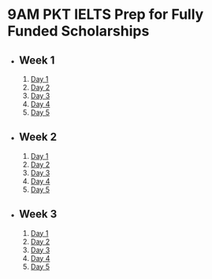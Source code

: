 # 9AM PKT IELTS Prep for Fully Funded Scholarships

- ## Week 1

   1. [Day 1](https://www.facebook.com/iCodeguru/videos/1598837524040612)
   2. [Day 2](https://www.facebook.com/iCodeguru/videos/1928741657634185)
   3. [Day 3](https://www.facebook.com/iCodeguru/videos/579489887764832)
   4. [Day 4](https://www.facebook.com/iCodeguru/videos/882569897349682)
   5. [Day 5](https://www.facebook.com/iCodeguru/videos/473361225159208)

- ## Week 2

   1. [Day 1](https://www.facebook.com/iCodeguru/videos/3199458543526486)
   2. [Day 2](https://www.facebook.com/iCodeguru/videos/1339803303723500)
   3. [Day 3](https://www.facebook.com/iCodeguru/videos/581191371035367)
   4. [Day 4](https://www.facebook.com/watch/?v=2491174251088682)
   5. [Day 5](https://www.facebook.com/watch/?v=471270672635594)

- ## Week 3

   1. [Day 1](https://www.facebook.com/watch/?v=1279331083515798)
   2. [Day 2](https://www.facebook.com/watch/?v=803416021876043)
   3. [Day 3](https://www.facebook.com/watch/?v=9176911602340533)
   4. [Day 4](https://www.facebook.com/watch/?v=1245625256732126)
   5. [Day 5](https://www.facebook.com/watch/?v=1851016105433304)

<!-- - ## Week 4

   1. [Day 1](https://www.facebook.com/watch/?v=604886595318141)
   2. Day 2 [Part 1](https://www.facebook.com/watch/?v=1807523533353533) [Part 2](https://www.facebook.com/watch/?v=914643447305631)
   3. [Day 3](https://www.facebook.com/iCodeguru/videos/1229065598325450)
   4. [Day 4](https://www.facebook.com/watch/?v=473492705278971)
   5. [Day 5](https://www.facebook.com/iCodeguru/videos/574412315535626) -->

<!-- - ## Week 5

   1. [Day 1](https://www.facebook.com/iCodeguru/videos/544365501744327)
   2. [Day 2](https://www.facebook.com/watch/?v=1085635596276598)
   3. [Day 3]()
   4. [Day 4]()
   5. [Day 5]() -->

<!-- - ## Week 

   1. [Day 1]()
   2. [Day 2]()
   3. [Day 3]()
   4. [Day 4]()
   5. [Day 5]() -->